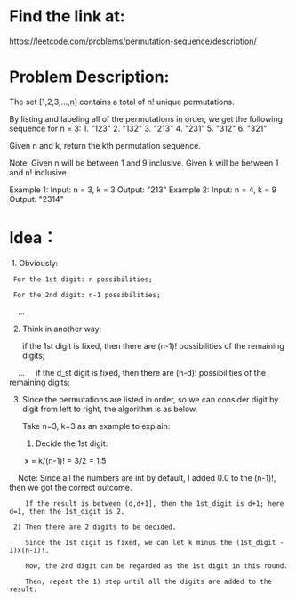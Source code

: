 # Find the link at:
  https://leetcode.com/problems/permutation-sequence/description/

# Problem Description:
  The set [1,2,3,...,n] contains a total of n! unique permutations.

  By listing and labeling all of the permutations in order, we get the following sequence for n = 3:
    1. "123"
    2. "132"
    3. "213"
    4. "231"
    5. "312"
    6. "321"
  
  Given n and k, return the kth permutation sequence.

  Note:
    Given n will be between 1 and 9 inclusive.
    Given k will be between 1 and n! inclusive.
  
  Example 1:
    Input: n = 3, k = 3
    Output: "213"
  Example 2:
    Input: n = 4, k = 9
    Output: "2314"
    
# Idea：
  1. Obviously:
  
     For the 1st digit: n possibilities;
  
     For the 2nd digit: n-1 possibilities;
     
     \...
     
  2. Think in another way:
  
     if the 1st digit is fixed, then there are (n-1)! possibilities of the remaining digits;
     
     \...
     
     if the d_st digit is fixed, then there are (n-d)! possibilities of the remaining digits;
     
  3. Since the permutations are listed in order, so we can consider digit by digit from left to right, the algorithm is as below. 
  
     Take n=3, k=3 as an example to explain:
     
     1) Decide the 1st digit:
     
        x = k/(n-1)!  =  3/2  =  1.5 
        
          Note: Since all the numbers are int by default, I added 0.0 to the (n-1)!, then we got the correct outcome.
          
        If the result is between (d,d+1], then the 1st_digit is d+1; here d=1, then the 1st_digit is 2.
        
     2) Then there are 2 digits to be decided.
     
        Since the 1st digit is fixed, we can let k minus the (1st_digit - 1)x(n-1)!. 
        
        Now, the 2nd digit can be regarded as the 1st digit in this round.
        
        Then, repeat the 1) step until all the digits are added to the result.
        
   
        
     
